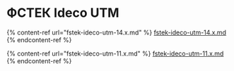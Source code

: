 # ФСТЕК Ideco UTM

{% content-ref url="fstek-ideco-utm-14.x.md" %}
[fstek-ideco-utm-14.x.md](fstek-ideco-utm-14.x.md)
{% endcontent-ref %}

{% content-ref url="fstek-ideco-utm-11.x.md" %}
[fstek-ideco-utm-11.x.md](fstek-ideco-utm-11.x.md)
{% endcontent-ref %}
